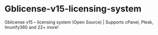 # Gblicense-v15-licensing-system
Gblicense v15 – licensing system (Open Source) | Supports cPanel, Plesk, Imunify360 and 22+ more!
